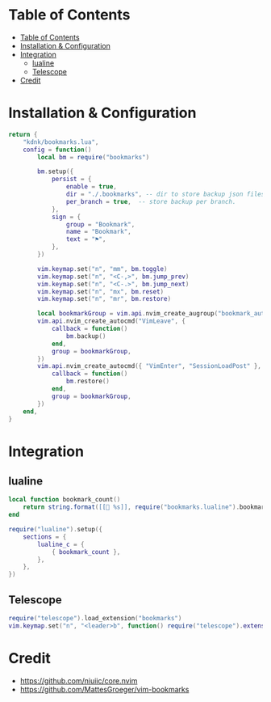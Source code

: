 # Table of Contents

- [Table of Contents](#table-of-contents)
- [Installation & Configuration](#installation--configuration)
- [Integration](#integration)
  - [lualine](#lualine)
  - [Telescope](#telescope)
- [Credit](#credit)

# Installation & Configuration

```lua
return {
    "kdnk/bookmarks.lua",
    config = function()
        local bm = require("bookmarks")

        bm.setup({
            persist = {
                enable = true,
                dir = "./.bookmarks", -- dir to store backup json files for bookmarks
                per_branch = true,  -- store backup per branch.
            },
            sign = {
                group = "Bookmark",
                name = "Bookmark",
                text = "⚑",
            },
        })

        vim.keymap.set("n", "mm", bm.toggle)
        vim.keymap.set("n", "<C-,>", bm.jump_prev)
        vim.keymap.set("n", "<C-.>", bm.jump_next)
        vim.keymap.set("n", "mx", bm.reset)
        vim.keymap.set("n", "mr", bm.restore)

        local bookmarkGroup = vim.api.nvim_create_augroup("bookmark_auto_restore", {})
        vim.api.nvim_create_autocmd("VimLeave", {
            callback = function()
                bm.backup()
            end,
            group = bookmarkGroup,
        })
        vim.api.nvim_create_autocmd({ "VimEnter", "SessionLoadPost" }, {
            callback = function()
                bm.restore()
            end,
            group = bookmarkGroup,
        })
    end,
}
```

# Integration

## lualine

```lua
local function bookmark_count()
    return string.format([[📘 %s]], require("bookmarks.lualine").bookmark_count())
end

require("lualine").setup({
    sections = {
        lualine_c = {
            { bookmark_count },
        },
    },
})
```

## Telescope

```lua
require("telescope").load_extension("bookmarks")
vim.keymap.set("n", "<leader>b", function() require("telescope").extensions.bookmarks.list() end)
```

# Credit

-   https://github.com/niuiic/core.nvim
-   https://github.com/MattesGroeger/vim-bookmarks
